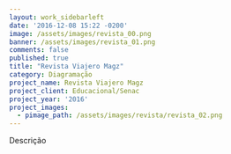```yaml
---
layout: work_sidebarleft
date: '2016-12-08 15:22 -0200'
image: /assets/images/revista_00.png
banner: /assets/images/revista_01.png
comments: false
published: true
title: "Revista Viajero Magz"
category: Diagramação
project_name: Revista Viajero Magz
project_client: Educacional/Senac
project_year: '2016'
project_images:
  - pimage_path: /assets/images/revista/revista_02.png
---
```

Descrição
